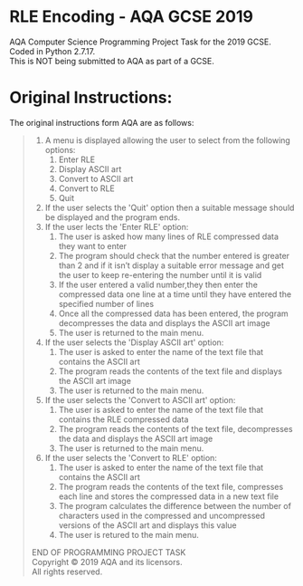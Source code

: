 # RLE Encoding - AQA GCSE 2019
 AQA Computer Science Programming Project Task for the 2019 GCSE. Coded in Python 2.7.17.  
 This is NOT being submitted to AQA as part of a GCSE.  
# Original Instructions:  
 The original instructions form AQA are as follows:  
>  1. A menu is displayed allowing the user to select from the following options:
>     1. Enter RLE
>     1. Display ASCII art
>     1. Convert to ASCII art
>     1. Convert to RLE
>     1. Quit
> 1. If the user selects the 'Quit' option then a suitable message should be displayed and the program ends.
> 1. If the user lects the 'Enter RLE' option:
>     1. The user is asked how many lines of RLE compressed data they want to enter
>     1. The program should check that the number entered is greater than 2 and if it isn’t display a suitable error message and get the user to keep re-entering the number until it is valid
>     1. If the user entered a valid number,they then enter the compressed data one line at a time until they have entered the specified number of lines
>     1. Once all the compressed data has been entered, the program decompresses the data and displays the ASCII art image
>     1. The user is returned to the main menu.
> 1. If the user selects the 'Display ASCII art' option:
>     1. The user is asked to enter the name of the text file that contains the ASCII art
>     1. The program reads the contents of the text file and displays the ASCII art image
>     1. The user is returned to the main menu.
> 1. If the user selects the 'Convert to ASCII art' option:
>     1. The user is asked to enter the name of the text file that contains the RLE compressed data
>     1. The program reads the contents of the text file, decompresses the data and displays the ASCII art image
>     1. The user is returned to the main menu.
> 1. If the user selects the 'Convert to RLE' option:
>     1. The user is asked to enter the name of the text file that contains the ASCII art
>     1. The program reads the contents of the text file, compresses each line and stores the compressed data in a new text file
>     1. The program calculates the difference between the number of characters used in the compressed and uncompressed versions of the ASCII art and displays this value
>     1. The user is retured to the main menu.  
>   
> END OF PROGRAMMING PROJECT TASK  
> Copyright © 2019 AQA and its licensors.  
> All rights reserved.  
